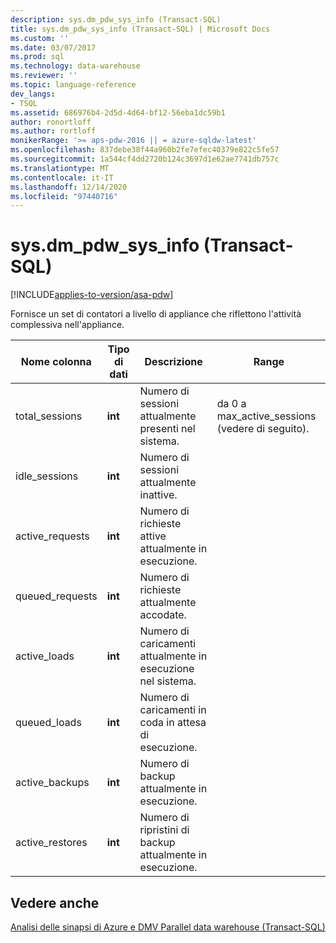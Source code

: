 ```yaml
---
description: sys.dm_pdw_sys_info (Transact-SQL)
title: sys.dm_pdw_sys_info (Transact-SQL) | Microsoft Docs
ms.custom: ''
ms.date: 03/07/2017
ms.prod: sql
ms.technology: data-warehouse
ms.reviewer: ''
ms.topic: language-reference
dev_langs:
- TSQL
ms.assetid: 686976b4-2d5d-4d64-bf12-56eba1dc59b1
author: ronortloff
ms.author: rortloff
monikerRange: '>= aps-pdw-2016 || = azure-sqldw-latest'
ms.openlocfilehash: 837debe38f44a960b2fe7efec40379e822c5fe57
ms.sourcegitcommit: 1a544cf4dd2720b124c3697d1e62ae7741db757c
ms.translationtype: MT
ms.contentlocale: it-IT
ms.lasthandoff: 12/14/2020
ms.locfileid: "97440716"
---
```

# <a name="sysdm_pdw_sys_info-transact-sql"></a>sys.dm_pdw_sys_info (Transact-SQL)
[!INCLUDE[applies-to-version/asa-pdw](../../includes/applies-to-version/asa-pdw.md)]

  Fornisce un set di contatori a livello di appliance che riflettono l'attività complessiva nell'appliance.  
  
|Nome colonna|Tipo di dati|Descrizione|Range|  
|-----------------|---------------|-----------------|-----------|  
|total_sessions|**int**|Numero di sessioni attualmente presenti nel sistema.|da 0 a max_active_sessions (vedere di seguito).|  
|idle_sessions|**int**|Numero di sessioni attualmente inattive.||  
|active_requests|**int**|Numero di richieste attive attualmente in esecuzione.||  
|queued_requests|**int**|Numero di richieste attualmente accodate.||  
|active_loads|**int**|Numero di caricamenti attualmente in esecuzione nel sistema.||  
|queued_loads|**int**|Numero di caricamenti in coda in attesa di esecuzione.||  
|active_backups|**int**|Numero di backup attualmente in esecuzione.||  
|active_restores|**int**|Numero di ripristini di backup attualmente in esecuzione.||  
  
## <a name="see-also"></a>Vedere anche  
 [Analisi delle sinapsi di Azure e DMV Parallel data warehouse &#40;Transact-SQL&#41;](../../relational-databases/system-dynamic-management-views/sql-and-parallel-data-warehouse-dynamic-management-views.md)  
  
  

